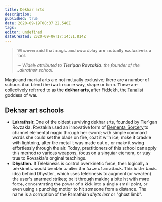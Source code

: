 ```yaml
---
title: Dekhar arts
description: 
published: true
date: 2020-09-19T08:37:22.540Z
tags: 
editor: undefined
dateCreated: 2020-09-06T17:14:21.814Z
---
```


> Whoever said that magic and swordplay are mutually exclusive is a fool.
> 
> -- <cite>Widely attributed to **Tier'gan Rovzakla**, the founder of the Lakrathsir school.</cite>

Magic and martial arts are not mutually exclusive; there are a number of schools that blend the two in some way, shape or form. These are collectively referred to as the **dekhar arts**, after Fiddekh, the [Tanalist](/Tanalism "wikilink") goddess of war.

Dekhar art schools
------------------

- **Lakrathsir.** One of the oldest surviving dekhar arts, founded by Tier'gan Rovzakla. Rovzakla used an innovative form of [Elemental Sorcery](/Elemental_Sorcery "wikilink") to channel elemental magic through her sword; with simple command words she could set the blade on fire, coat it with ice, make it crackle with lightning, alter the metal it was made out of, or make it swing effortlessly through the air. Today, practitioners of this school can apply this method to various weapons, focus on a singular element, or stay true to Rovzakla's original teachings.
- **Dhystlen.** If Telekinesis is control over kinetic force, then logically a telekinetic would be able to alter the force of an attack. This is the basic idea behind Dhystlen, which uses telekinesis to augment (or weaken) the user's unarmed strikes; be it through making a bite hit with more force, concentrating the power of a kick into a single small point, or even using a punching motion to hit someone from a distance. The name is a corruption of the Ramathian *dhyts lenr* or "ghost limb".
